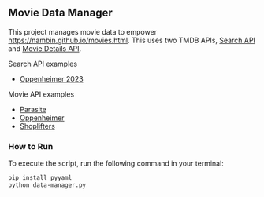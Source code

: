 ## Movie Data Manager

This project manages movie data to empower https://nambin.github.io/movies.html. This uses two TMDB APIs, [Search API](https://developer.themoviedb.org/reference/search-movie) and [Movie Details API](https://developer.themoviedb.org/reference/movie-details).

Search API examples
- [Oppenheimer 2023](https://api.themoviedb.org/3/search/movie?query=Oppenheimer&primary_release_year=2023&api_key=f6d7fb04f4d4d6b07d2d750811e73a4c)


Movie API examples
- [Parasite](https://api.themoviedb.org/3/movie/496243?api_key=f6d7fb04f4d4d6b07d2d750811e73a4c&append_to_response=credits)
- [Oppenheimer](https://api.themoviedb.org/3/movie/872585?api_key=f6d7fb04f4d4d6b07d2d750811e73a4c&append_to_response=credits)
- [Shoplifters](https://api.themoviedb.org/3/movie/505192?api_key=f6d7fb04f4d4d6b07d2d750811e73a4c&append_to_response=credits)

### How to Run

To execute the script, run the following command in your terminal:

```bash
pip install pyyaml
python data-manager.py
